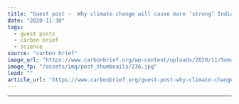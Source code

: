 ```yaml
---
title: "Guest post -  Why climate change will cause more ‘strong’ Indian Ocean Dipole events"
date: "2020-11-30"
tags: 
  - guest posts
  - carbon brief
  - science
source: "carbon brief"
image_url: "https://www.carbonbrief.org/wp-content/uploads/2020/11/Somali-men-push-their-rickshaw-through-flood-waters-after-a-flash-flood-in-Mogadishu-Somalia-583x372.jpg"
image_fp: "/assets/img/post_thumbnails/236.jpg"
lead: ""
article_url: "https://www.carbonbrief.org/guest-post-why-climate-change-will-cause-more-strong-indian-ocean-dipole-events"
---
```


---
